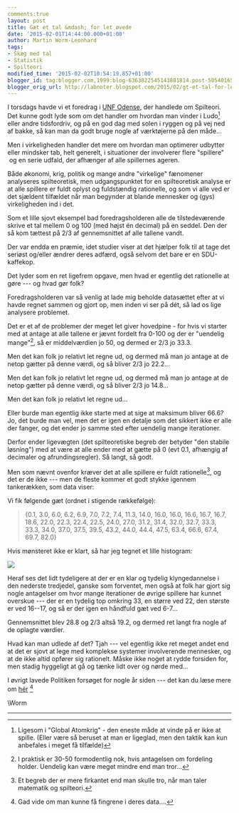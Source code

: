 ```yaml
---
comments:true
layout: post
title: Gæt et tal &mdash; for let øvede
date: '2015-02-01T14:44:00.000+01:00'
author: Martin Worm-Leonhard
tags:
- Skæg med tal
- Statistik
- Spilteori
modified_time: '2015-02-02T10:54:19.857+01:00'
blogger_id: tag:blogger.com,1999:blog-6363822545143881814.post-5054016512681776784
blogger_orig_url: http://labnoter.blogspot.com/2015/02/gt-et-tal-for-let-vede.html
---
```


I torsdags havde vi et foredrag i [UNF Odense](https://odense.unf.dk/),
der handlede om Spilteori. Det kunne godt lyde som om det handler om
hvordan man vinder i Ludo[^1] eller andre tidsfordriv, og på en god dag
med solen i ryggen og på vej ned af bakke, så kan man da godt bruge
nogle af værktøjerne på den måde...

Men i virkeligheden handler det mere om hvordan man optimerer udbytter
eller mindsker tab, helt generelt, i situationer der involverer flere
"spillere"  og en serie udfald, der afhænger af alle spillernes ageren.

Både økonomi, krig, politik og mange andre "virkelige" fænomener
analyseres spilteoretisk, men udgangspunktet for en spilteoretisk
analyse er at alle spillere er fuldt oplyst og fuldstændig rationelle,
og som vi alle ved er det sjældent tilfældet når man begynder at blande
mennesker og (gys) virkeligheden ind i det.

Som et lille sjovt eksempel bad foredragsholderen alle de
tilstedeværende skrive et tal mellem 0 og 100 (med højst én decimal) på
en seddel. Den der så kom tættest på 2/3 af gennemsnittet af alle
tallene vandt.

Der var endda en præmie, idet studier viser at det hjælper folk til at
tage det seriøst og/eller ændrer deres adfærd, også selvom det bare er
en SDU-kaffekop.

Det lyder som en ret ligefrem opgave, men hvad er egentlig det
rationelle at gøre --- og hvad gør folk?

Foredragsholderen var så venlig at lade mig beholde datasættet efter
at vi havde regnet sammen og gjort op, men inden vi ser på dét, så lad
os lige analysere problemet.

Det er et af de problemer der meget let giver hovedpine - for hvis vi
starter med at antage at alle tallene er jævnt fordelt fra 0-100 og der
er "uendelig mange"[^2], så er middelværdien jo 50, og dermed er 2/3 jo
33.3.

Men det kan folk jo relativt let regne ud, og dermed må man jo antage at
de netop gætter på denne værdi, og så bliver 2/3 jo 22.2...

Men det kan folk jo relativt let regne ud, og dermed må man jo antage at
de netop gætter på denne værdi, og så bliver 2/3 jo 14.8...

Men det kan folk jo relativt let regne ud...

Eller burde man egentlig ikke starte med at sige at maksimum bliver
66.6? Jo, det burde man vel, men det er igen en detalje som det sikkert
ikke er alle der fanger, og det ender jo samme sted efter uendelig mange
iterationer.

Derfor ender ligevægten (det spilteoretiske begreb der betyder "den
stabile løsning") med at være at alle ender med at gætte på 0 (evt 0.1,
afhængig af decimaler og afrundingsregler). Så langt, så godt.

Men som nævnt ovenfor kræver det at alle spillere er fuldt
rationelle[^3], og det er de ikke --- men de fleste kommer et godt stykke
igennem tankerækken, som data viser:

Vi fik følgende gæt (ordnet i stigende rækkefølge):

>{0.1, 3.0,
>6.0, 6.2, 6.9, 7.0, 7.2, 7.4, 11.3, 14.0, 16.0, 16.0, 16.6, 16.7, 16.7,
>18.6, 22.0, 22.3, 22.4, 22.5, 24.0, 27.0, 31.2, 31.4, 32.0, 32.7, 33.3,
>33.3, 34.0, 37.0, 37.5, 39.5, 43.2, 44.0, 44.4, 47.5, 63.4, 66.6, 67.4,
>69.7, 82.0}

Hvis mønsteret ikke er klart, så har jeg tegnet et lille histogram:

[![]({{site.url}}/images/-sonv2SsKOFo/VM4qsofvvNI/AAAAAAAAClU/fuKrhWRz0T4/s1600/g%C3%A6t.png)]({{site.url}}/images/-sonv2SsKOFo/VM4qsofvvNI/AAAAAAAAClU/fuKrhWRz0T4/s1600/g%C3%A6t.png)

Heraf ses det lidt tydeligere at der er en klar og tydelig
klyngedannelse i den nederste tredjedel, ganske som forventet, men også
at folk har gjort sig nogle antagelser om hvor mange iterationer de
øvrige spillere har kunnet overskue --- der er en tydelig top omkring 33,
en større ved 22, den største er ved 16--17, og så er der igen en
håndfuld gæt ved 6-7...

Gennemsnittet blev 28.8 og 2/3 altså 19.2, og dermed ret langt fra nogle
af de oplagte værdier.

Hvad kan man udlede af det? Tjah --- vel egentlig ikke ret meget andet end
at det er sjovt at lege med komplekse systemer involverende mennesker,
og at de ikke altid opfører sig rationelt. Måske ikke noget at rydde
forsiden for, men stadig hyggeligt at gå og tænke lidt over og nørde
med...

I øvrigt lavede Politiken forsøget for nogle år siden --- det kan du læse
mere om
[hér](http://politiken.dk/oekonomi/ECE123939/gaet-et-tal-konkurrence-afsloerer-at-vi-er-irrationelle/) [^4]

\\Worm

------------------------------------------------------------------------

[^1]: Ligesom i "Global Atomkrig" - den eneste måde at vinde på er ikke
    at spille. (Eller være så beruset at man er ligeglad, men den taktik kan
    kun anbefales i meget få tilfælde)

[^2]: I praktisk er 30-50 formodentlig nok, hvis antagelsen om
    fordeling holder. Uendelig kan være meget mindre end man tror...

[^3]: Et begreb der er mere firkantet end man skulle tro, når man taler
    matematik og spilteori.

[^4]: Gad vide om man kunne få fingrene i deres data....
